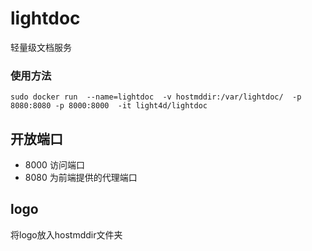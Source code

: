 # lightdoc
轻量级文档服务
### 使用方法
```
sudo docker run  --name=lightdoc  -v hostmddir:/var/lightdoc/  -p 8080:8080 -p 8000:8000  -it light4d/lightdoc
``` 
 ## 开放端口
 * 8000 
 访问端口
 * 8080
 为前端提供的代理端口
 ## logo
 将logo放入hostmddir文件夹
 


